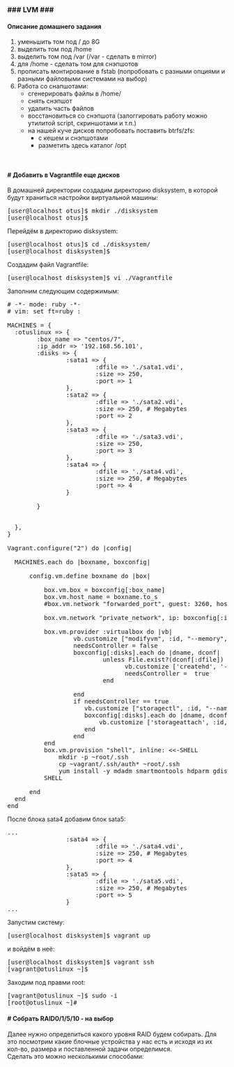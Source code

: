 <h3>### LVM ###</h3>

<h4>Описание домашнего задания</h4>

<ol>
  <li>уменьшить том под / до 8G</li>
  <li>выделить том под /home</li>
  <li>выделить том под /var (/var - сделать в mirror)</li>
  <li>для /home - сделать том для снэпшотов</li>
  <li>прописать монтирование в fstab (попробовать с разными опциями и разными файловыми системами на выбор)</li>
  <li>Работа со снапшотами:<br />
  <ul>
    <li>сгенерировать файлы в /home/</li>
    <li>снять снэпшот</li>
    <li>удалить часть файлов</li>
    <li>восстановиться со снэпшота (залоггировать работу можно утилитой script, скриншотами и т.п.)</li>
    <li>на нашей куче дисков попробовать поставить btrfs/zfs:<br />
    <ul>
      <li>с кешем и снэпшотами</li>
      <li>разметить здесь каталог /opt</li>
    </ul>
    </li>
  </ul>
  </li>
</ol>
<br />

<h4># Добавить в Vagrantfile еще дисков</h4>

<p>В домашней директории создадим директорию disksystem, в которой будут храниться настройки виртуальной машины:</p>

<pre>[user@localhost otus]$ mkdir ./disksystem
[user@localhost otus]$</pre>

<p>Перейдём в директорию disksystem:</p>

<pre>[user@localhost otus]$ cd ./disksystem/
[user@localhost disksystem]$</pre>

<p>Создадим файл Vagrantfile:</p>

<pre>[user@localhost disksystem]$ vi ./Vagrantfile</pre>

<p>Заполним следующим содержимым:</p>

<pre># -*- mode: ruby -*-
# vim: set ft=ruby :

MACHINES = {
  :otuslinux => {
        :box_name => "centos/7",
        :ip_addr => '192.168.56.101',
        :disks => {
                :sata1 => {
                        :dfile => './sata1.vdi',
                        :size => 250,
                        :port => 1
                },
                :sata2 => {
                        :dfile => './sata2.vdi',
                        :size => 250, # Megabytes
                        :port => 2
                },
                :sata3 => {
                        :dfile => './sata3.vdi',
                        :size => 250,
                        :port => 3
                },
                :sata4 => {
                        :dfile => './sata4.vdi',
                        :size => 250, # Megabytes
                        :port => 4
                }

        }


  },
}

Vagrant.configure("2") do |config|

  MACHINES.each do |boxname, boxconfig|

      config.vm.define boxname do |box|

          box.vm.box = boxconfig[:box_name]
          box.vm.host_name = boxname.to_s
          #box.vm.network "forwarded_port", guest: 3260, host: 3260+offset

          box.vm.network "private_network", ip: boxconfig[:ip_addr]

          box.vm.provider :virtualbox do |vb|
                  vb.customize ["modifyvm", :id, "--memory", "1024"]
                  needsController = false
                  boxconfig[:disks].each do |dname, dconf|
                          unless File.exist?(dconf[:dfile])
                                vb.customize ['createhd', '--filename', dconf[:dfile], '--variant', 'Fixed', '--size', dconf[:size]]
                                needsController =  true
                          end

                  end
                  if needsController == true
                     vb.customize ["storagectl", :id, "--name", "SATA", "--add", "sata" ]
                     boxconfig[:disks].each do |dname, dconf|
                         vb.customize ['storageattach', :id,  '--storagectl', 'SATA', '--port', dconf[:port], '--device', 0, '--type', 'hdd', '--medium', dconf[:dfile]]
                     end
                  end
          end
          box.vm.provision "shell", inline: <<-SHELL
              mkdir -p ~root/.ssh
              cp ~vagrant/.ssh/auth* ~root/.ssh
              yum install -y mdadm smartmontools hdparm gdisk
          SHELL

      end
  end
end
</pre>

<p>После блока sata4 добавим блок sata5:</p>

<pre>
...
                :sata4 => {
                        :dfile => './sata4.vdi',
                        :size => 250, # Megabytes
                        :port => 4
                },
                :sata5 => {
                        :dfile => './sata5.vdi',
                        :size => 250, # Megabytes
                        :port => 5
                }
...
</pre>

<p>Запустим систему:</p>

<pre>[user@localhost disksystem]$ vagrant up</pre>

<p>и войдём в неё:</p>

<pre>[user@localhost disksystem]$ vagrant ssh
[vagrant@otuslinux ~]$</pre>

<p>Заходим под правми root:</p>

<pre>[vagrant@otuslinux ~]$ sudo -i
[root@otuslinux ~]#</pre>

<h4># Собрать RAID0/1/5/10 - на выбор</h4>

<p>Далее нужно определиться какого уровня RAID будем собирать. Для это посмотрим какие блочные устройства у нас есть и исходя из их кол-во, размера и поставленной задачи определимся.<br />Сделать это можно несколькими способами:</p>
